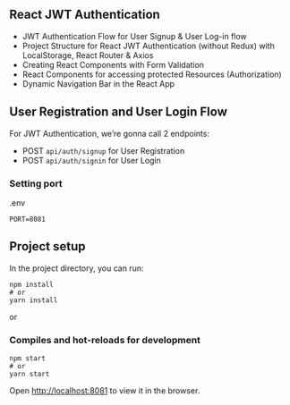 ## React JWT Authentication

- JWT Authentication Flow for User Signup & User Log-in flow 
- Project Structure for React JWT Authentication (without Redux) with LocalStorage, React Router & Axios
- Creating React Components with Form Validation
- React Components for accessing protected Resources (Authorization)
- Dynamic Navigation Bar in the React App

## User Registration and User Login Flow
For JWT Authentication, we’re gonna call 2 endpoints:

- POST `api/auth/signup` for User Registration
- POST `api/auth/signin` for User Login

### Setting port
.env
```
PORT=8081
```


## Project setup

In the project directory, you can run:

```
npm install
# or
yarn install
```

or

### Compiles and hot-reloads for development

```
npm start
# or
yarn start
```

Open [http://localhost:8081](http://localhost:8081) to view it in the browser.

